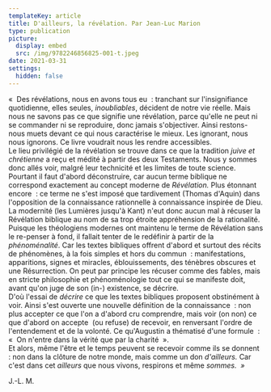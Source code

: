 ```yaml
---
templateKey: article
title: D'ailleurs, la révélation. Par Jean-Luc Marion
type: publication
picture:
  display: embed
  src: /img/9782246856825-001-t.jpeg
date: 2021-03-31
settings:
  hidden: false
---
```

«  Des révélations, nous en avons tous eu  : tranchant sur l'insignifiance quotidienne, elles seules, *inoubliables*, décident de notre vie réelle. Mais nous ne savons pas ce que signifie une révélation, parce qu'elle ne peut ni se commander ni se reproduire, donc jamais s'objectiver. Ainsi restons-nous muets devant ce qui nous caractérise le mieux. Les ignorant, nous nous ignorons. Ce livre voudrait nous les rendre accessibles.\
Le lieu privilégié de la révélation se trouve dans ce que la tradition *juive et chrétienne* a reçu et médité à partir des deux Testaments. Nous y sommes donc allés voir, malgré leur technicité et les limites de toute science.\
Pourtant il faut d'abord déconstruire, car aucun terme biblique ne correspond exactement au concept moderne de *Révélation.* Plus étonnant encore  : ce terme ne s'est imposé que tardivement (Thomas d'Aquin) dans l'opposition de la connaissance rationnelle à connaissance inspirée de Dieu. La modernité (les Lumières jusqu'à Kant) n'eut donc aucun mal à récuser la Révélation biblique au nom de sa trop étroite appréhension de la rationalité.\
Puisque les théologiens modernes ont maintenu le terme de Révélation sans le re-penser à fond, il fallait tenter de le redéfinir à partir de la *phénoménalité*. Car les textes bibliques offrent d'abord et surtout des récits de phénomènes, à la fois simples et hors du commun  : manifestations, apparitions, signes et miracles, éblouissements, des ténèbres obscures et une Résurrection. On peut par principe les récuser comme des fables, mais en stricte philosophie et phénoménologie tout ce qui se manifeste doit, avant qu'on juge de son (in-) existence, se décrire.\
D'où l'essai de *décrire* ce que les textes bibliques proposent obstinément à voir. Ainsi s'est ouverte une nouvelle définition de la connaissance  : non plus accepter ce que l'on a d'abord cru comprendre, mais voir (on non) ce que d'abord on accepte  (ou refuse) de recevoir, en renversant l'ordre de l'entendement et de la volonté. Ce qu'Augustin a thématisé d'une formule  : «  On n'entre dans la vérité que par la charité  ».\
Et alors, même l'être et le temps peuvent se recevoir comme ils se donnent  : non dans la clôture de notre monde, mais comme un don *d'ailleurs.* Car c'est dans cet *ailleurs* que nous vivons, respirons et même *sommes.  »*

J.-L. M.